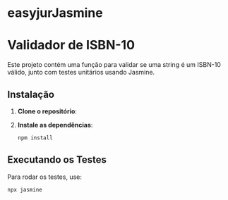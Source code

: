 # easyjurJasmine

# Validador de ISBN-10

Este projeto contém uma função para validar se uma string é um ISBN-10 válido, junto com testes unitários usando Jasmine.

## Instalação

1. **Clone o repositório**:

2. **Instale as dependências**:
    ```bash
    npm install
    ```

## Executando os Testes

Para rodar os testes, use:
```bash
npx jasmine
